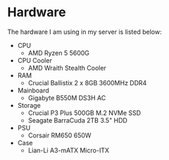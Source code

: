 # Hardware

The hardware I am using in my server is listed below:

- CPU
  - AMD Ryzen 5 5600G
- CPU Cooler
  - AMD Wraith Stealth Cooler
- RAM
  - Crucial Ballistix 2 x 8GB 3600MHz DDR4
- Mainboard
  - Gigabyte B550M DS3H AC
- Storage
  - Crucial P3 Plus 500GB M.2 NVMe SSD
  - Seagate BarraCuda 2TB 3.5" HDD
- PSU
  - Corsair RM650 650W
- Case
  - Lian-Li A3-mATX Micro-ITX
